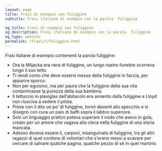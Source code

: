 ```yaml
---
layout: page
title: Frasi di esempio con fuliggine 
subtitle: Frasi italiane di esempio con la parola  fuliggine

og_title: Frasi di esempio con fuliggine 
og_description: Frasi italiane di esempio con la parola  fuliggine
og_type: website
permalink: /frasi/f/fuliggine.html
---
```


Frasi italiane di esempio contenenti la parola fuliggine:


- Ora la Miljacka era nera di fuliggine, un lungo nastro funebre scorreva lungo il suo letto.
- Ti rendi conto che deve essersi messo della fuliggine in faccia, per apparire sporco.
- Non per egoismo, ma per paura che la fuliggine della sua vita contaminasse la purezza della sua bambina.
- Il tettuccio in plexiglas dell’abitacolo era annerito dalla fuliggine e Lloyd non riusciva a vedere il pilota.
- Prese con il dito un po’ di fuliggine, tornò davanti allo specchio e si disegnò con cura un paio di baffi sopra il labbro superiore.
- Solo un linguaggio pratico poteva superare il nodo che avevo in gola, creato per un amore che vagava alla cieca nella fuliggine di una storia mancata.
- Adesso doveva essere lì, carponi, insanguinata di fuliggine, tra gli altri ragazzi di quel cordone di volontari che s'erano messi a scavare per cercare di salvare qualche pagina, qualche pezzo di sé in quel martirio.
